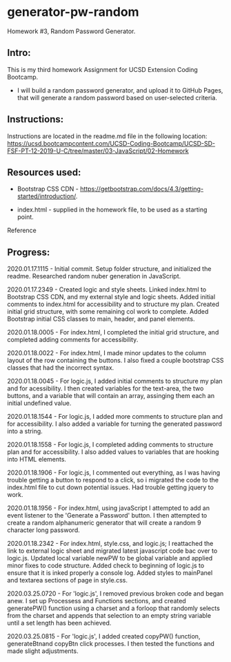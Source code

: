 # generator-pw-random
Homework #3, Random Password Generator.


Intro:
------------
This is my third homework Assignment for UCSD Extension Coding Bootcamp.

- I will build a random password generator, and upload it to GitHub Pages, that will generate a random password based on user-selected criteria.

	

Instructions:
------------
Instructions are located in the readme.md file in the following location: https://ucsd.bootcampcontent.com/UCSD-Coding-Bootcamp/UCSD-SD-FSF-PT-12-2019-U-C/tree/master/03-JavaScript/02-Homework

Resources used:
------------
- Bootstrap CSS CDN  - https://getbootstrap.com/docs/4.3/getting-started/introduction/.

- index.html - supplied in the homework file, to be used as a starting point.

Reference


Progress:
------------
2020.01.17.1115 - Initial commit.  Setup folder structure, and initialized the readme.  Researched random nuber generation in JavaScript.

2020.01.17.2349 - Created logic and style sheets.  Linked index.html to Bootstrap CSS CDN, and my external style and logic sheets. Added initial comments to index.html for accessibility and to structure my plan. Created initial grid structure, with some remaining col work to complete.  Added Bootstrap initial CSS classes to main, header, and panel elements.  

2020.01.18.0005 - For index.html, I completed the initial grid structure, and completed adding comments for accessibility.  

2020.01.18.0022 - For index.html, I made minor updates to the column layout of the row containing the buttons.  I also fixed a couple bootstrap CSS classes that had the incorrect syntax.

2020.01.18.0045 - For logic.js, I added initial comments to structure my plan and for acessibility.  I then created variables for the text-area, the two buttons, and a variable that will contain an array, assinging them each an initial undefined value.

2020.01.18.1544 - For logic.js, I added more comments to structure plan and for accessibility.  I also added a variable for turning the generated password into a string.

2020.01.18.1558 - For logic.js, I completed adding comments to structure plan and for accessibility.  I also added values to variables that are hooking into HTML elements.

2020.01.18.1906 - For logic.js, I commented out everything, as I was having trouble getting a button to respond to a click, so i migrated the code to the index.html file to cut down  potential issues.  Had trouble getting jquery to work.

2020.01.18.1956 - For index.html, using javaScript I attempted to add an event listener to the 'Generate a Password' button.  I then attempted to create a random alphanumeric generator that will create a random 9 character long password.

2020.01.18.2342 - For index.html, style.css, and logic.js; I reattached the link to external logic sheet and migrated latest javascript code bac over to logic.js.  Updated local variable newPW to be global variable and applied minor fixes to code structure. Added check to beginning of logic.js to ensure that it is inked properly a console log. Added styles to mainPanel and textarea sections of page in style.css.

2020.03.25.0720 - For 'logic.js', I removed previous broken code and began anew.  I set up Processess and Functions sections, and created generatePW() function using a charset and a forloop that randomly selects from the charset and appends that selection to an empty string variable until a set length has been achieved.

2020.03.25.0815 - For 'logic.js', I added created copyPW() function, generateBtnand copyBtn click processes.  I then tested the functions and made slight adjustments.
